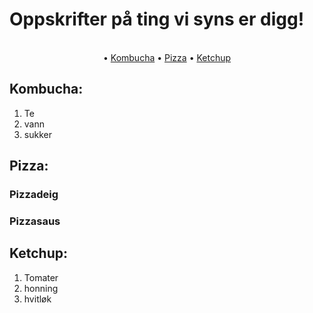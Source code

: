 # Oppskrifter på ting vi syns er digg!

<p align="center">
 <br>
 • <a href="#kombucha">Kombucha</a> • <a href="#pizza">Pizza</a> • <a href="#ketchup">Ketchup</a>
 <br>
</p>


## Kombucha:
1. Te
2. vann
3. sukker

## Pizza:

### Pizzadeig

### Pizzasaus

## Ketchup:
1. Tomater
2. honning
3. hvitløk
